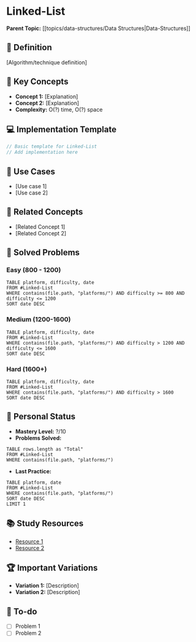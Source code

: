 # Linked-List

**Parent Topic:** [[topics/data-structures/Data Structures|Data-Structures]]

## 🎯 Definition
[Algorithm/technique definition]

## 🔑 Key Concepts
- **Concept 1:** [Explanation]
- **Concept 2:** [Explanation]
- **Complexity:** O(?) time, O(?) space

## 💻 Implementation Template
```cpp
// Basic template for Linked-List
// Add implementation here
```

## 🎯 Use Cases
- [Use case 1]
- [Use case 2]

## 🔗 Related Concepts
- [Related Concept 1]
- [Related Concept 2]

## 🧠 Solved Problems
### Easy (800 - 1200)
```dataview
TABLE platform, difficulty, date
FROM #Linked-List
WHERE contains(file.path, "platforms/") AND difficulty >= 800 AND difficulty <= 1200
SORT date DESC
```

### Medium (1200-1600)
```dataview
TABLE platform, difficulty, date
FROM #Linked-List
WHERE contains(file.path, "platforms/") AND difficulty > 1200 AND difficulty <= 1600
SORT date DESC
```

### Hard (1600+)
```dataview
TABLE platform, difficulty, date
FROM #Linked-List
WHERE contains(file.path, "platforms/") AND difficulty > 1600
SORT date DESC
```

## 🎯 Personal Status
- **Mastery Level:** ?/10
- **Problems Solved:** 
```dataview
TABLE rows.length as "Total"
FROM #Linked-List
WHERE contains(file.path, "platforms/")
```

- **Last Practice:** 
```dataview
TABLE platform, date
FROM #Linked-List
WHERE contains(file.path, "platforms/")
SORT date DESC
LIMIT 1
```

## 📚 Study Resources
- [Resource 1](URL)
- [Resource 2](URL)

## 🏆 Important Variations
- **Variation 1:** [Description]
- **Variation 2:** [Description]

## 📝 To-do
- [ ] Problem 1
- [ ] Problem 2
